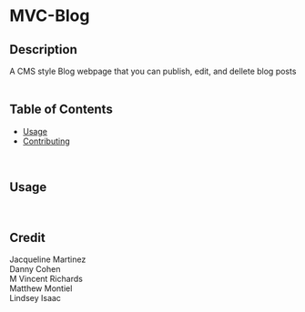 # MVC-Blog &nbsp;
## Description

A CMS style Blog webpage that you can publish, edit, and dellete blog posts &nbsp;
<br>
## Table of Contents

- [Usage](#usage)
- [Contributing](#contributing)

<br>

## Usage

 &nbsp;
<br>

## Credit
Jacqueline Martinez<br>
Danny Cohen<br>
M Vincent Richards<br>
Matthew Montiel<br>
Lindsey Isaac<br>
 &nbsp;
<br>

